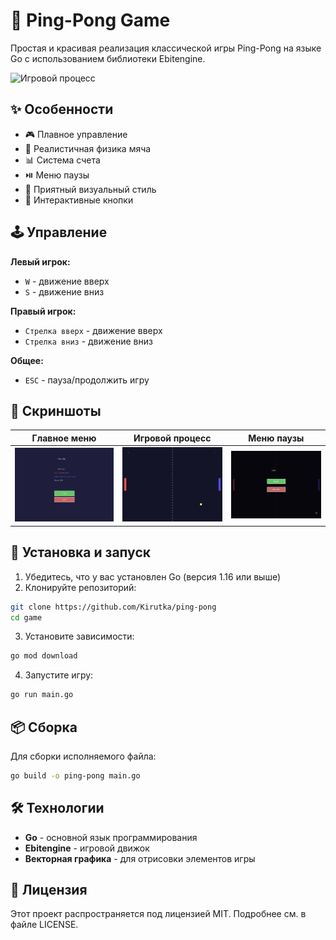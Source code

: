 # 🏓 Ping-Pong Game

Простая и красивая реализация классической игры Ping-Pong на языке Go с использованием библиотеки Ebitengine.

![Игровой процесс](screenshot.png)

## ✨ Особенности

- 🎮 Плавное управление
- 🎯 Реалистичная физика мяча
- 📊 Система счета
- ⏯️ Меню паузы
- 🎨 Приятный визуальный стиль
- 🔄 Интерактивные кнопки

## 🕹️ Управление

**Левый игрок:**

- `W` - движение вверх
- `S` - движение вниз

**Правый игрок:**

- `Стрелка вверх` - движение вверх
- `Стрелка вниз` - движение вниз

**Общее:**

- `ESC` - пауза/продолжить игру

## 📸 Скриншоты

| Главное меню             | Игровой процесс         | Меню паузы                |
| ------------------------ | ----------------------- | ------------------------- |
| ![Меню](\image\menu.png) | ![Игра](image\play.png) | ![Пауза](image/pause.png) |

## 🚀 Установка и запуск

1. Убедитесь, что у вас установлен Go (версия 1.16 или выше)
2. Клонируйте репозиторий:

```bash
git clone https://github.com/Kirutka/ping-pong
cd game
```

3. Установите зависимости:

```bash
go mod download
```

4. Запустите игру:

```bash
go run main.go
```

## 📦 Сборка

Для сборки исполняемого файла:

```bash
go build -o ping-pong main.go
```

## 🛠 Технологии

- **Go** - основной язык программирования
- **Ebitengine** - игровой движок
- **Векторная графика** - для отрисовки элементов игры

## 📄 Лицензия

Этот проект распространяется под лицензией MIT. Подробнее см. в файле LICENSE.
